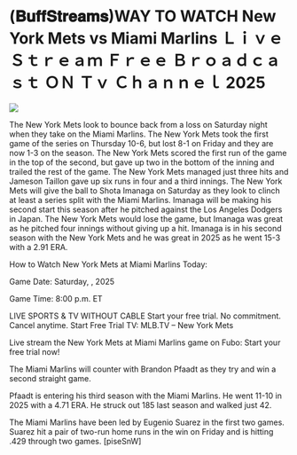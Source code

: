 # (𝐁𝐮𝐟𝐟𝐒𝐭𝐫𝐞𝐚𝐦𝐬)WAY TO WATCH New York Mets vs Miami Marlins Ｌｉｖｅ Ｓｔｒｅａｍ Ｆｒｅｅ Ｂｒｏａｄｃａｓｔ ＯＮ Ｔｖ Ｃｈａｎｎｅｌ  2025  
  
  
[![](https://i.imgur.com/qSNzIqt.png)](https://movie.rssnews.media/ChDXGVM.php)  
  
The New York Mets look to bounce back from a loss on Saturday night when they take on the Miami Marlins. The New York Mets took the first game of the series on Thursday 10-6, but lost 8-1 on Friday and they are now 1-3 on the season. The New York Mets scored the first run of the game in the top of the second, but gave up two in the bottom of the inning and trailed the rest of the game. The New York Mets managed just three hits and Jameson Taillon gave up six runs in four and a third innings. The New York Mets will give the ball to Shota Imanaga on Saturday as they look to clinch at least a series split with the Miami Marlins. Imanaga will be making his second start this season after he pitched against the Los Angeles Dodgers in Japan. The New York Mets would lose the game, but Imanaga was great as he pitched four innings without giving up a hit. Imanaga is in his second season with the New York Mets and he was great in 2025 as he went 15-3 with a 2.91 ERA.

How to Watch New York Mets at Miami Marlins Today:

Game Date: Saturday, , 2025

Game Time: 8:00 p.m. ET

LIVE SPORTS & TV WITHOUT CABLE
Start your free trial. No commitment. Cancel anytime.
Start Free Trial
TV: MLB.TV – New York Mets

Live stream the New York Mets at Miami Marlins game on Fubo: Start your free trial now!

The Miami Marlins will counter with Brandon Pfaadt as they try and win a second straight game.

Pfaadt is entering his third season with the Miami Marlins. He went 11-10 in 2025 with a 4.71 ERA. He struck out 185 last season and walked just 42.

The Miami Marlins have been led by Eugenio Suarez in the first two games. Suarez hit a pair of two-run home runs in the win on Friday and is hitting .429 through two games. [piseSnW]
